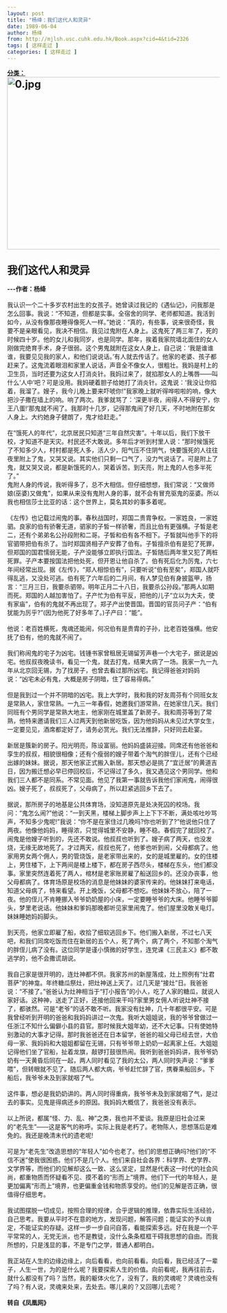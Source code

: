 ```yaml
---
layout: post
title: "杨绛：我们这代人和灵异"
date: 1989-06-04
author: 杨绛
from: http://mjlsh.usc.cuhk.edu.hk/Book.aspx?cid=4&tid=2326
tags: [ 这样走过 ]
categories: [ 这样走过 ]
---
```


<div style="margin: 15px 10px 10px 0px;">
 <div>
  <span id="ctl00_ContentPlaceHolder1_chapter1_SubjectLabel" style="font-weight:bold;text-decoration:underline;">
   分类：
  </span>
 </div>
 <div>
  <b>
   <font size="5">
    <img alt="0.jpg" border="0" height="400" src="http://mjlsh.usc.cuhk.edu.hk/medias/contents/2326/0.jpg" width="640"/>
    <br/>
   </font>
  </b>
 </div>
 <div>
  <b>
   <font size="5">
    <br/>
   </font>
  </b>
 </div>
 <div>
  <b>
   <font size="5">
    我们这代人和灵异
   </font>
  </b>
 </div>
 <div>
  <b>
   <br/>
  </b>
 </div>
 <div>
  <b>
   ---作者：杨绛
  </b>
 </div>
 <div>
  <br/>
 </div>
 <div>
  我认识一个二十多岁农村出生的女孩子。她曾读过我记的《遇仙记》，问我那是怎么回事。我说：“不知道，但都是实事。全宿舍的同学、老师都知道。我活到如今，从没有像那夜睡得像死人一样。”她说：“真的，有些事，说来很奇怪，我要不是亲眼看见，我决不相信。我见过鬼附在人身上。这鬼死了两三年了，死的时候四十岁。他的女儿和我同岁，也是同学。那年，挨着我家院墙北面住的女人刚做完绝育手术，身子很弱。这个男鬼就附在这女人身上，自己说：‘我是谁谁谁，我要见见我的家人，和他们说说话。’有人就去传话了。他家的老婆、孩子都赶来了。这鬼流着眼泪和家里人说话，声音全不像女人，很粗壮。我妈是村上的卫生员，当时还要为这女人打消炎针。我妈过来了，就掐那女人的上嘴唇——叫什么‘人中’吧？可是没用。我妈硬着胆子给她打了消炎针。这鬼说：‘我没让你掐着，我溜了。嫂子，我今儿晚上要来吓唬你!”我家晚上就听得哗啦啦的响，像大把沙子撒在墙上的响。响了两次。我爹就骂了：‘深更半夜，闹得人不得安宁，你王八蛋!’那鬼就不闹了。我那时十几岁，记得那鬼闹了好几天，不时地附在那女人身上。大约她身子健朗了，鬼才给赶走。”
 </div>
 <div>
  <br/>
 </div>
 <div>
  在“饿死人的年代”，北京居民只知道“三年自然灾害”。十年以后，我们下放干校，才知道不是天灾。村民还不大敢说。多年后才听到村里人说：“那时候饿死了不知多少人，村村都是死人多，活人少，阳气压不住阴气，快要饿死的人往往夜里附上了鬼，又哭又说。其实他们只剩一口气了，没力气说话了。可是附上了鬼，就又哭又说，都是新饿死的人，哭着诉苦。到天亮，附上鬼的人也多半死了。”
 </div>
 <div>
  鬼附人身的传说，我听得多了，总不大相信。但仔细想想，我们常说：“又做师娘(巫婆)又做鬼”，如果从来没有鬼附人身的事，就不会有冒充驱鬼的巫婆。所以我也相信莎士比亚的话：这个世界上，莫名其妙的事多着呢。
 </div>
 <div>
  <br/>
 </div>
 <div>
  《左传》也记载过闹鬼的事。春秋战国时，郑国二贵胄争权。一家姓良，一家姓驷。良家的伯有骄奢无道，驷家的子皙一样骄奢，而且比伯有更强横。子皙是老二，还有个弟弟名公孙段附和二哥。子皙和伯有各不相下。子皙就叫他手下的将官驷带把伯有杀了。当时郑国贤相子产安葬了伯有。子皙擅杀伯有是犯了死罪，但郑国的国君懦弱无能，子产没能够立即执行国法。子皙随后两年里又犯了两桩死罪。子产本要按国法把他处死，但开恩让他自杀了。伯有死后化为厉鬼，六七年间经常出现。据《左传》，“郑人相惊伯有”，只要听说“伯有至矣”，郑国人就吓得乱逃，又没处可逃。伯有死了六年后的二月间，有人梦见伯有身披盔甲，扬言：“三月三日，我要杀驷带。明年正月二十八日，我要杀公孙段。”那两人如期而死。郑国的人越加害怕了。子产忙为伯有平反，把他的儿子“立以为大夫，使有家庙”，伯有的鬼就不再出现了。郑子产出使晋国。晋国的官员问子产：“伯有犹能为厉乎?”(因为他死了好多年了。)子产曰：“能”。
 </div>
 <div>
  <br/>
 </div>
 <div>
  他说：老百姓横死，鬼魂还能闹，何况伯有是贵胄的子孙，比老百姓强横。他安抚了伯有，他的鬼就不闹了。
 </div>
 <div>
  <br/>
 </div>
 <div>
  我们称闹鬼的宅子为凶宅。钱锺书家曾租居无锡留芳声巷一个大宅子，据说是凶宅。他叔叔夜晚读书，看见一个鬼，就去打鬼，结果大病了一场。我家一九一九年从北京回无锡，为了找房子，也曾去看过那所凶宅。我记得爸爸对妈妈说：“凶宅未必有鬼，大概是房子阴暗，住了容易得病。”
 </div>
 <div>
  <br/>
 </div>
 <div>
  但是我到过一个并不阴暗的凶宅。我上大学时，我和我的好友周芬有个同班女友是常熟人，家住常熟。一九三一年春假，她邀我们游常熟，在她家住几天。我们同班有个男同学是常熟大地主，他家刚在城里盖了新房子。我和周芬等到了常熟，他特来邀请我们三人过两天到他新居吃饭，因为他妈妈从未见过大学女生，一定要见见，酒席都定好了，请务必赏光。我们无法推辞，只好同去赴宴。
 </div>
 <div>
  <br/>
 </div>
 <div>
  新居是簇新的房子。阳光明亮，陈设富丽。他妈妈盛装迎接。同席还有他爸爸和孪生的叔叔，相貌很相像；还有个瘦弱的嫂子带着个淘气的胖侄儿，还有个已经出嫁的妹妹。据说，那天他家正式搬入新居。那天想必是挑了“宜迁居”的黄道吉日，因为搬迁想必早已停回校后，不记得过了多久，我又遇见这个男同学。他和我们三人都不是同系。不常见面。他见了我第一事就告诉我他们家闹鬼，闹得很凶。嫂子死了，叔叔死了，父母病了，所以赶紧逃回乡下去了。
 </div>
 <div>
  <br/>
 </div>
 <div>
  据说，那所房子的地基是公共体育场，没知道原先是处决死囚的校场。我问：“鬼怎么闹?”他说：“一到天黑，楼梯上脚步声上上下下不断，满处咳吐吵骂声，不知多少鬼呢!”我说：“你不是在家住过几晚吗?你也听到了?”他说他只住了两夜。他像他妈妈，睡得浓，只觉得城里不安静，睡不稳。春假完了就回校了。闹鬼是他嫂子听到的，先还不敢说。他叔叔也听到了。嫂子病了两天，也没发烧，无缘无故地死了。才过两天，叔叔也死了，他爹也听到闹，父母都病了。他家用男女两个佣人，男的管烧饭，是老家带出来的，女的是城里雇的。女的住楼上，男住楼下，上下两间是楼上楼下，都在房子西尽头，楼梯在东头，他们都没事。家里突然连着死了两人，棺材是老家账房雇了船送回乡的。还没办丧事，他父母都病了。体育场原是校场的消息是他妹妹的婆家传来的。他妹妹打来电话，知道父母病了，特来看望。开上晚饭，父母都不想吃。他妹妹不放心，陪了一夜。他的侄儿不肯睡挪入爷爷奶奶屋的小床，一定要睡爷爷的大床。他睡爷爷脚头，梦里老说话。他妹妹和爹妈那晚都听见家里闹鬼了。他们屋里没敢关电灯。妹妹睡她妈妈脚头。
 </div>
 <div>
  <br/>
 </div>
 <div>
  到天亮，他家立即雇了船，收拾了细软逃回乡下。他们搬入新居，不过七八天吧，和我们同席吃饭而住在新居的五个人，死了两个，病了两个，不知那个淘气的胖侄儿病了没有。这位同学是谨小慎微的好学生，连党课《三民主义》都不敢逃学的，他不会撒谎胡说。
 </div>
 <div>
  <br/>
 </div>
 <div>
  我自己家是很开明的，连灶神都不供。我家苏州的新屋落成，灶上照例有“灶君菩萨”的神龛。年终糖瓜祭灶，把灶神送上天了。过几天是“接灶”日。我爸爸说：“不接了。”爸爸认为灶神相当于“打小报告”的小人，吃了人家的糖瓜，就说人家好话。这种神，送走了正好，还接他回来干吗?家里男女佣人听说灶神不接了，都骇然。可是“老爷”的话不敢不听。我家没有灶神，几十年都很平安。可是我曾经听到开明的爸爸和我妈妈讲过一次鬼。我听大姐姐说，我的爷爷曾做过一任浙江不知什么偏僻小县的县官。那时候我大姐年幼，还不大记事。只有使她特别激动的大事才记得。那时我爸爸还在日本留学，爸爸的祖父母已经去世，大伯母一家、我妈妈和大姐姐都留在无锡，只有爷爷带上奶奶一起离家上任。大姐姐记得他们坐了官船，扯着龙旗，敲锣打鼓很热闹。我听到爸爸妈妈讲，我爷爷奶奶有一天黄昏后同在一起，两人同时看见了我的太公，两人同时失声说：“爹爹喂”，但转眼就不见了。随后两人都大病，爷爷赶忙辞了官，携眷乘船回乡。下船后，我爷爷未及到家就咽了气。
 </div>
 <div>
  <br/>
 </div>
 <div>
  这件事，想必是我奶奶讲的。两人同时得重病，我爷爷未及到家就咽了气，是过去的事实。见鬼是得病还乡的原因。我妈妈大概信了，我爸爸没有表示。
 </div>
 <div>
  <br/>
 </div>
 <div>
  以上所说，都属“怪、力、乱、神”之类，我也并不爱谈。我原是旧社会过来的“老先生”——这是客气的称呼。实际上我是老朽了。老物陈人，思想落后是难免的。我还是晚清末代的遗老呢!
 </div>
 <div>
  <br/>
 </div>
 <div>
  可是为“老先生”改造思想的“年轻人”如今也老了。他们的思想正确吗?他们的“不信不迷”使我很困惑。他们不是几个人。他们来自社会各界：科学界、史学界、文学界等，而他们的见解却这么一致、这么坚定，显然是代表这一时代的社会风尚，都重物质而怀疑看不见、摸不着的“形而上”境界。他们下一代的年轻人，是更加偏离“形而上”境界，也更偏重金钱和物质享受的。他们的见解是否正确，很值得仔细思考。
 </div>
 <div>
  <br/>
 </div>
 <div>
  我试图摆脱一切成见，按照合理的规律，合乎逻辑的推理，依靠实际生活经验，自己思考。我要从平时不在意的地方，发现问题，解答问题；能证实的予以肯定，不能证实的存疑。这样一步一步自问自答，看能探索多远。好在我是一个平平常常的人，无党无派，也不是教徒，没什么条条框框干碍我思想的自由。而我所想的，只是浅显的事，不是专门之学，普通人都明白。
 </div>
 <div>
  <br/>
 </div>
 <div>
  我正站在人生的边缘边缘上，向后看看，也向前看看。向后看，我已经活了一辈子，人生一世，为的是什么呢？我要探索人生的价值。向前看呢，我再往前去，就什么都没有了吗？当然，我的躯体火化了，没有了，我的灵魂呢？灵魂也没有了吗？有人说，灵魂来处来，去处去。哪儿来的？又回哪儿去呢？
 </div>
 <div>
  <br/>
 </div>
 <div>
  <b>
   转自《凤凰网》
  </b>
 </div>
</div>

